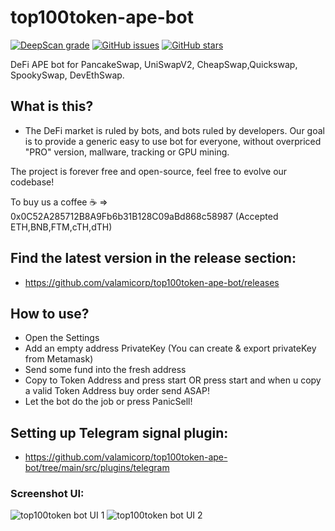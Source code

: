 # top100token-ape-bot
[![DeepScan grade](https://deepscan.io/api/teams/15534/projects/18727/branches/465100/badge/grade.svg)](https://deepscan.io/dashboard#view=project&tid=15534&pid=18727&bid=465100)
[![GitHub issues](https://img.shields.io/github/issues/valamicorp/top100token-ape-bot)](https://github.com/valamicorp/top100token-ape-bot/issues)
[![GitHub stars](https://img.shields.io/github/stars/valamicorp/top100token-ape-bot)](https://github.com/valamicorp/top100token-ape-bot/stargazers)

DeFi APE bot for PancakeSwap, UniSwapV2, CheapSwap,Quickswap, SpookySwap, DevEthSwap.

## What is this?
- The DeFi market is ruled by bots, and bots ruled by developers. Our goal is to provide a generic easy to use bot for everyone, without overpriced "PRO" version, mallware, tracking or GPU mining. 

The project is forever free and open-source, feel free to evolve our codebase!

To buy us a coffee ☕ => 0x0C52A285712B8A9Fb6b31B128C09aBd868c58987 (Accepted ETH,BNB,FTM,cTH,dTH)

## Find the latest version in the release section:
- https://github.com/valamicorp/top100token-ape-bot/releases

## How to use?
- Open the Settings
- Add an empty address PrivateKey (You can create & export privateKey from Metamask)
- Send some fund into the fresh address
- Copy to Token Address and press start OR press start and when u copy a valid Token Address buy order send ASAP!
- Let the bot do the job or press PanicSell!

## Setting up Telegram signal plugin:
- https://github.com/valamicorp/top100token-ape-bot/tree/main/src/plugins/telegram


### Screenshot UI:

![top100token bot UI 1](https://i.imgur.com/nJUcnOb.png)
![top100token bot UI 2](https://i.imgur.com/1DJmIvJ.png)

